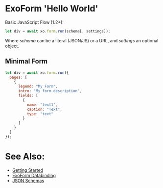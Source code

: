 # ExoForm 'Hello World'

Basic JavaScript Flow (1.2+):

```js 
let div = await xo.form.run(schema[, settings]);
```

Where *schema* can be a literal (JSON/JS) or a URL, and *settings* an optional object.

## Minimal Form

```js 
let div = await xo.form.run({
  pages: [
    {
      legend: "My Form",
      intro: "My form description",
      fields: [
        {
          name: "text1",
          caption: "Text",
          type: "text"
        }
      ]
    }
  ]
});
```

# See Also:

- [Getting Started](./getting-started.md)
- [ExoForm Databinding](./data-binding.md)
- [JSON Schemas](./json-schema.md)

